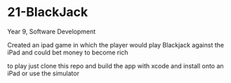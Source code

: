 # 21-BlackJack

Year 9, Software Development

Created an ipad game in which the player would play Blackjack against the iPad and could bet money to become rich

to play just clone this repo and build the app with xcode and install onto an iPad or use the simulator
